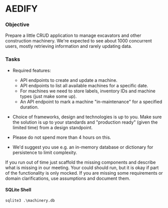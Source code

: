 # AEDIFY

### Objective
Prepare a little CRUD application to manage excavators and other construction machinery. 
We're expected to see about 1000 concurrent users, mostly retrieving information and rarely updating data.

### Tasks

-   Required features:
    -   API endpoints to create and update a machine.
    -   API endpoints to list all available machines for a specific date.
    -   For machines we need to store labels, inventory IDs and machine types (just make some up).
    -   An API endpoint to mark a machine "in-maintenance" for a specified duration.
    
- Choice of frameworks, design and technologies is up to you. Make sure the solution is up to your standards 
and "production ready" (given the limited time) from a design standpoint. 
- Please do not spend more than 4 hours on this. 
- We'd suggest you use e.g. an in-memory database or dictionary for persistence to limit complexity. 

If you run out of time just scaffold the missing components and describe what is missing in our meeting. 
Your could should run, but it is okay if part of the functionality is only mocked.
If you are missing some requirements or domain clarifications, use assumptions and document them.



#### SQLite Shell
    sqlite3 .\machinery.db
    
